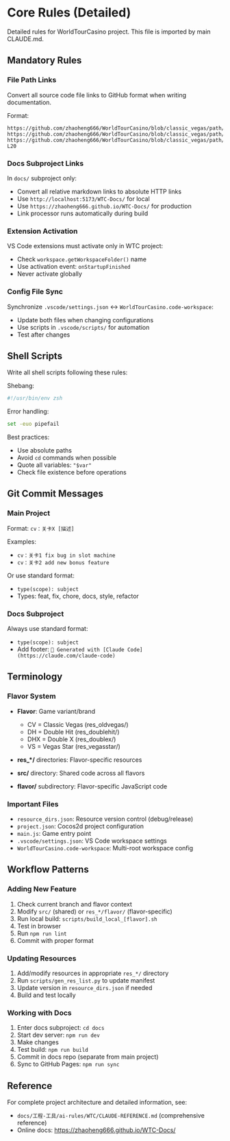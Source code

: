 # Core Rules (Detailed)

Detailed rules for WorldTourCasino project. This file is imported by main CLAUDE.md.

## Mandatory Rules

### File Path Links

Convert all source code file links to GitHub format when writing documentation.

Format:
```
https://github.com/zhaoheng666/WorldTourCasino/blob/classic_vegas/path/to/file.ext
https://github.com/zhaoheng666/WorldTourCasino/blob/classic_vegas/path/to/file.ext#L10
https://github.com/zhaoheng666/WorldTourCasino/blob/classic_vegas/path/to/file.ext#L10-L20
```

### Docs Subproject Links

In `docs/` subproject only:
- Convert all relative markdown links to absolute HTTP links
- Use `http://localhost:5173/WTC-Docs/` for local
- Use `https://zhaoheng666.github.io/WTC-Docs/` for production
- Link processor runs automatically during build

### Extension Activation

VS Code extensions must activate only in WTC project:
- Check `workspace.getWorkspaceFolder()` name
- Use activation event: `onStartupFinished`
- Never activate globally

### Config File Sync

Synchronize `.vscode/settings.json` ↔ `WorldTourCasino.code-workspace`:
- Update both files when changing configurations
- Use scripts in `.vscode/scripts/` for automation
- Test after changes

## Shell Scripts

Write all shell scripts following these rules:

Shebang:
```bash
#!/usr/bin/env zsh
```

Error handling:
```bash
set -euo pipefail
```

Best practices:
- Use absolute paths
- Avoid `cd` commands when possible
- Quote all variables: `"$var"`
- Check file existence before operations

## Git Commit Messages

### Main Project

Format: `cv：关卡X [描述]`

Examples:
- `cv：关卡1 fix bug in slot machine`
- `cv：关卡2 add new bonus feature`

Or use standard format:
- `type(scope): subject`
- Types: feat, fix, chore, docs, style, refactor

### Docs Subproject

Always use standard format:
- `type(scope): subject`
- Add footer: `🤖 Generated with [Claude Code](https://claude.com/claude-code)`

## Terminology

### Flavor System

- **Flavor**: Game variant/brand
  - CV = Classic Vegas (res_oldvegas/)
  - DH = Double Hit (res_doublehit/)
  - DHX = Double X (res_doublex/)
  - VS = Vegas Star (res_vegasstar/)

- **res_*/** directories: Flavor-specific resources
- **src/** directory: Shared code across all flavors
- **flavor/** subdirectory: Flavor-specific JavaScript code

### Important Files

- `resource_dirs.json`: Resource version control (debug/release)
- `project.json`: Cocos2d project configuration
- `main.js`: Game entry point
- `.vscode/settings.json`: VS Code workspace settings
- `WorldTourCasino.code-workspace`: Multi-root workspace config

## Workflow Patterns

### Adding New Feature

1. Check current branch and flavor context
2. Modify `src/` (shared) or `res_*/flavor/` (flavor-specific)
3. Run local build: `scripts/build_local_[flavor].sh`
4. Test in browser
5. Run `npm run lint`
6. Commit with proper format

### Updating Resources

1. Add/modify resources in appropriate `res_*/` directory
2. Run `scripts/gen_res_list.py` to update manifest
3. Update version in `resource_dirs.json` if needed
4. Build and test locally

### Working with Docs

1. Enter docs subproject: `cd docs`
2. Start dev server: `npm run dev`
3. Make changes
4. Test build: `npm run build`
5. Commit in docs repo (separate from main project)
6. Sync to GitHub Pages: `npm run sync`

## Reference

For complete project architecture and detailed information, see:
- `docs/工程-工具/ai-rules/WTC/CLAUDE-REFERENCE.md` (comprehensive reference)
- Online docs: https://zhaoheng666.github.io/WTC-Docs/
